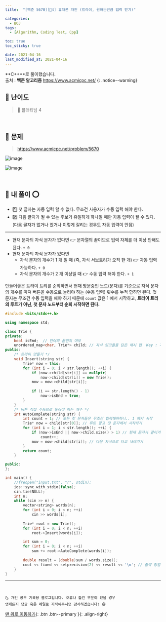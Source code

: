 ```yaml
---
title:  "[백준 5670][💚4] 휴대폰 자판 (트라이, 원하는만큼 입력 받기)" 

categories:
  - BOJ
tags:
  - [Algorithm, Coding Test, Cpp]

toc: true
toc_sticky: true

date: 2021-04-16
last_modified_at: 2021-04-16
---
```


**C++**로 풀이했습니다.  
출처 : **백준 알고리즘** <https://www.acmicpc.net/>
{: .notice--warning}

## 🚀 난이도 

> 💚 플래티넘 4

<br>

## 🚀 문제

> <https://www.acmicpc.net/problem/5670>

![image](https://user-images.githubusercontent.com/42318591/114967240-0a0cab80-9eaf-11eb-896f-8e821ce26cda.png)

![image](https://user-images.githubusercontent.com/42318591/114967249-109b2300-9eaf-11eb-860a-5c9b01f4a7d0.png)


<br>

## 🚀 내 풀이 ⭕

- 1️⃣ 첫 글자는 자동 입력 할 수 없다. 무조건 사용자가 수동 입력 해야 한다.
- 2️⃣ 다음 글자가 될 수 있는 후보가 유일하게 하나일 때만 자동 입력이 될 수 있다. (다음 글자가 없거나 있거나 이렇게 갈리는 경우도 자동 입력이 안됨)

***

- 현재 문자의 자식 문자가 없다면 👉 문자열의 끝이므로 입력 자체를 더 이상 안해도 된다. `+ 0`
- 현재 문자의 자식 문자가 있다면 
  - 자식 문자의 개수가 1 개 일 때 (즉, 자식 서브트리가 오직 한 개) 👉 자동 입력 가능하다. `+ 0`
  - 자식 문자의 개수가 2 개 이상일 때 👉 수동 입력 해야 한다. `+ 1`

만들어놓은 트라이 트리를 순회하면서 현재 방문중인 노드(문자)를 기준으로 자식 문자의 개수를 따져 버튼을 수동으로 눌러야 하는 (수동 입력) 횟수를 누적 합하면 된다. 첫 문자는 무조건 수동 입력을 해야 하기 때문에 `count` 값은 1 에서 시작하고, **트라이 트리의 루트가 아닌, 첫 문자 노드부터 순회 시작하면 된다.**

```cpp
#include <bits/stdc++.h>

using namespace std;

class Trie {
private:
    bool isEnd;  // 단어의 끝인지 여부
    unordered_map<char, Trie*> child; // 자식 링크들을 담은 해시 맵  Key : 자식 문자(다음 글자)  Value : 자식 객체 주소
public:
    /* 트라이 만들기 */
    void Insert(string str) {
        Trie* now = this;
        for (int i = 0; i < str.length(); ++i) {
            if (now->child[str[i]] == nullptr)
                now->child[str[i]] = new Trie();
            now = now->child[str[i]];
            
            if (i == str.length() - 1)
                now->isEnd = true;
        }
    }
    /* 버튼 직접 수동으로 눌러야 하는 개수 */
    int AutoComplete(string str) {
        int count = 1; // 모든 첫 문자들은 무조건 입력해야하니.. 1 에서 시작
        Trie* now = child[str[0]]; // 루트 말고 첫 문자에서 시작하기
        for (int i = 1; i < str.length(); ++i) { 
            if (now->isEnd || now->child.size() > 1) // 현재 문자가 끝이거나 혹은 현재 문자의 자식 문자 개수가 2 이상이라면 수동으로 입력해야 한다. count += 1
                count++;
            now = now->child[str[i]]; // 다음 자식으로 타고 내려가기
        }
        return count; 
    }

public:
};

int main() {
    //freopen("input.txt", "r", stdin);
    ios::sync_with_stdio(false);
    cin.tie(NULL);
    int n;
    while (cin >> n) {
        vector<string> words(n);
        for (int i = 0; i < n; ++i)
            cin >> words[i];
        
        Trie* root = new Trie();
        for (int i = 0; i < n; ++i)
            root->Insert(words[i]);

        int sum = 0;
        for (int i = 0; i < n; ++i)
            sum += root->AutoComplete(words[i]);
        
        double result = (double)sum / words.size();
        cout << fixed << setprecision(2) << result << '\n'; // 출력 정밀도 2 자리로 설정
    }
}
```

***
<br>

    🌜 개인 공부 기록용 블로그입니다. 오류나 틀린 부분이 있을 경우 
    언제든지 댓글 혹은 메일로 지적해주시면 감사하겠습니다! 😄

[맨 위로 이동하기](#){: .btn .btn--primary }{: .align-right}